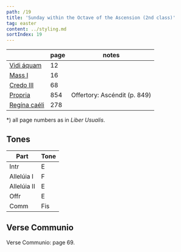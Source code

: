 ```yaml
---
path: /19
title: 'Sunday within the Octave of the Ascension (2nd class)'
tag: easter
content: ../styling.md
sortIndex: 19
---
```


|   | page | notes   |
|---|---|---|
| [Vidi áquam](/pdf/vidi-aquam.pdf) | 12 ||
| [Mass I](/pdf/i.pdf) | 16 ||
| [Credo III](/pdf/credo-iii.pdf) | 68 ||
| [Propria](/pdf/sunday-within-octave-of-the-ascension.pdf)  | 854 | Offertory: Ascéndit (p. 849) |
| [Regína caéli](/pdf/ave-regina-caelorum.pdf)  | 278  ||

*) all page numbers as in _Liber Usualis_.

## Tones

| Part  | Tone |
|---|---|
| Intr | E |
| Allelúia I | F |
| Allelúia II | E |
| Offr | E |
| Comm | Fis |

## Verse Communio
Verse Communio: page 69.
